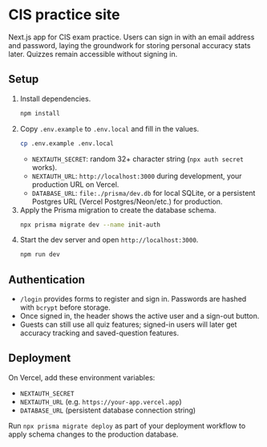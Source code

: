 # CIS practice site

Next.js app for CIS exam practice. Users can sign in with an email address and password, laying the groundwork for storing personal accuracy stats later. Quizzes remain accessible without signing in.

## Setup

1. Install dependencies.
   ```bash
   npm install
   ```
2. Copy `.env.example` to `.env.local` and fill in the values.
   ```bash
   cp .env.example .env.local
   ```
   - `NEXTAUTH_SECRET`: random 32+ character string (`npx auth secret` works).
   - `NEXTAUTH_URL`: `http://localhost:3000` during development, your production URL on Vercel.
   - `DATABASE_URL`: `file:./prisma/dev.db` for local SQLite, or a persistent Postgres URL (Vercel Postgres/Neon/etc.) for production.
3. Apply the Prisma migration to create the database schema.
   ```bash
   npx prisma migrate dev --name init-auth
   ```
4. Start the dev server and open `http://localhost:3000`.
   ```bash
   npm run dev
   ```

## Authentication

- `/login` provides forms to register and sign in. Passwords are hashed with `bcrypt` before storage.
- Once signed in, the header shows the active user and a sign-out button.
- Guests can still use all quiz features; signed-in users will later get accuracy tracking and saved-question features.

## Deployment

On Vercel, add these environment variables:

- `NEXTAUTH_SECRET`
- `NEXTAUTH_URL` (e.g. `https://your-app.vercel.app`)
- `DATABASE_URL` (persistent database connection string)

Run `npx prisma migrate deploy` as part of your deployment workflow to apply schema changes to the production database.